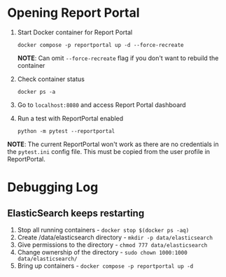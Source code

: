 # Opening Report Portal

1. Start Docker container for Report Portal

   ```
   docker compose -p reportportal up -d --force-recreate
   ```

   **NOTE**: Can omit `--force-recreate` flag if you don't want to rebuild the container

2. Check container status

   ```
   docker ps -a
   ```

3. Go to `localhost:8080` and access Report Portal dashboard

4. Run a test with ReportPortal enabled
   ```
   python -m pytest --reportportal
   ```

**NOTE**: The current ReportPortal won't work as there are no credentials in the `pytest.ini` config file. This must be copied from the user profile in ReportPortal.

# Debugging Log

## ElasticSearch keeps restarting

1. Stop all running containers - `docker stop $(docker ps -aq)`
2. Create /data/elasticsearch directory - `mkdir -p data/elasticsearch`
3. Give permissions to the directory - `chmod 777 data/elasticsearch`
4. Change ownership of the directory - `sudo chown 1000:1000 data/elasticsearch/`
5. Bring up containers - `docker compose -p reportportal up -d`
